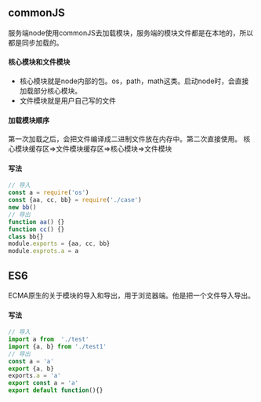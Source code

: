 ## commonJS
服务端node使用commonJS去加载模块，服务端的模块文件都是在本地的，所以都是同步加载的。
#### 核心模块和文件模块
- 核心模块就是node内部的包。os，path，math这类。启动node时，会直接加载部分核心模块。
- 文件模块就是用户自己写的文件

#### 加载模块顺序
第一次加载之后，会把文件编译成二进制文件放在内存中。第二次直接使用。
核心模块缓存区=>文件模块缓存区=>核心模块=>文件模块

#### 写法
```javascript
// 导入
const a = require('os')
const {aa, cc, bb} = require('./case')
new bb()
// 导出
function aa() {}
function cc() {}
class bb{}
module.exports = {aa, cc, bb}
module.exprots.a = a
```
## ES6
ECMA原生的关于模块的导入和导出，用于浏览器端。他是把一个文件导入导出。

#### 写法
```javascript
// 导入
import a from  './test'
import {a, b} from './test1'
// 导出
const a = 'a'
export {a, b}
exports.a = 'a'
export const a = 'a'
export default function(){}
```
